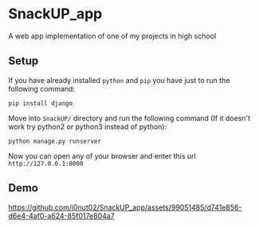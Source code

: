 # SnackUP_app
A web app implementation of one of my projects in high school

## Setup
If you have already installed `python` and `pip` you have just to run the following command:
```
pip install django
```

Move into `SnackUP/` directory and run the following command (If it doesn't work try python2 or python3 instead of python):
```
python manage.py runserver
```
Now you can open any of your browser and enter this url `http://127.0.0.1:8000`

## Demo 
https://github.com/i0nut02/SnackUP_app/assets/99051485/d741e856-d6e4-4af0-a624-85f017e804a7



